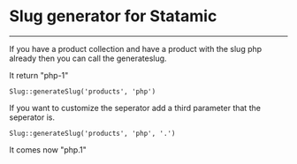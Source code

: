 # Slug generator for Statamic

---

If you have a product collection and have a product with the slug php already then you can call the generateslug. 

It return "php-1"

```
Slug::generateSlug('products', 'php')
```

If you want to customize the seperator add a third parameter that the seperator is.

```
Slug::generateSlug('products', 'php', '.')
```

It comes now "php.1"
